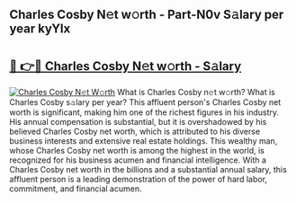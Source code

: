 ## Charles Cosby N𝚎t w𝚘rth - Part-N0v S𝚊lary per year kyYlx

# <h2><a href="http://gc30la.nevu.top/?p=Charles+Cosby">🔗 👉🔴 Charles Cosby N𝚎t w𝚘rth - S𝚊lary</a></h2>

[![Charles Cosby N𝚎t W𝚘rth](https://i.imgur.com/Oavwk0R.jpeg)](http://gc30la.nevu.top/?p=Charles+Cosby)
What is Charles Cosby n𝚎t w𝚘rth? What is Charles Cosby s𝚊lary per year?
This affluent person's Charles Cosby net worth is significant, making him one of the richest figures in his industry. His annual compensation is substantial, but it is overshadowed by his believed Charles Cosby net worth, which is attributed to his diverse business interests and extensive real estate holdings. This wealthy man, whose Charles Cosby net worth is among the highest in the world, is recognized for his business acumen and financial intelligence. With a Charles Cosby net worth in the billions and a substantial annual salary, this affluent person is a leading demonstration of the power of hard labor, commitment, and financial acumen.
